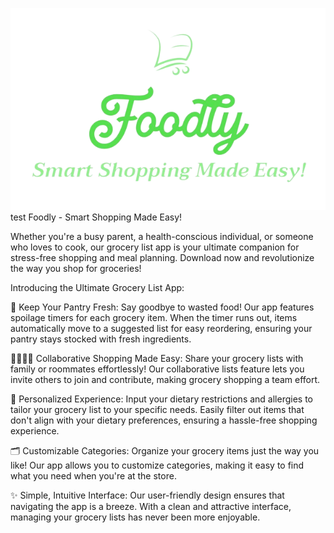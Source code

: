 ![alt text](foodlylogo-removebg-preview.png)
test
Foodly - Smart Shopping Made Easy!

Whether you're a busy parent, a health-conscious individual, or someone who loves to cook, our grocery list app is your ultimate companion for stress-free shopping and meal planning. Download now and revolutionize the way you shop for groceries!

Introducing the Ultimate Grocery List App:

🍎 Keep Your Pantry Fresh: 
   Say goodbye to wasted food! Our app features spoilage timers for each grocery item. When the timer runs out, items automatically move to a suggested list for easy reordering, ensuring your pantry stays stocked with fresh ingredients.

👨‍👩‍👧‍👦 Collaborative Shopping Made Easy:
   Share your grocery lists with family or roommates effortlessly! Our collaborative lists feature lets you invite others to join and contribute, making grocery shopping a team effort.

🥑 Personalized Experience:
   Input your dietary restrictions and allergies to tailor your grocery list to your specific needs. Easily filter out items that don't align with your dietary preferences, ensuring a hassle-free shopping experience.

🗂️ Customizable Categories:
   Organize your grocery items just the way you like! Our app allows you to customize categories, making it easy to find what you need when you're at the store.

✨ Simple, Intuitive Interface:
   Our user-friendly design ensures that navigating the app is a breeze. With a clean and attractive interface, managing your grocery lists has never been more enjoyable.

